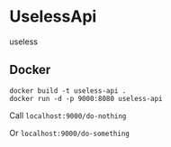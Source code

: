 # UselessApi

useless

## Docker
```
docker build -t useless-api .
docker run -d -p 9000:8080 useless-api
```

Call `localhost:9000/do-nothing`

Or `localhost:9000/do-something`
